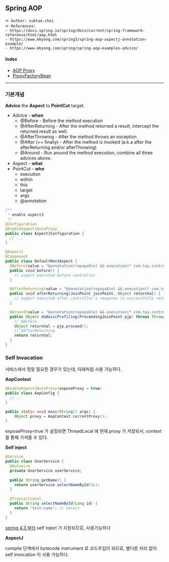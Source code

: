 ## Spring AOP

```
ㅁ Author: suktae.choi
ㅁ References:
- https://docs.spring.io/spring/docs/current/spring-framework-reference/html/aop.html
- https://www.mkyong.com/spring3/spring-aop-aspectj-annotation-example/
- https://www.mkyong.com/spring/spring-aop-examples-advice/
```

#### Index

- [AOP Proxy](aop-proxy)
- [ProxyFactoryBean](proxy-factory-bean)

***

### 기본개념

**Advice** the **Aspect** to **PointCut** target.

- Advice - **when**
  - @Before - Before the method execution
  - @AfterReturning - After the method returned a result, intercept the returned result as well.
  - @AfterThrowing - After the method throws an exception
  - @After (== finally) - After the method is invoked (a.k.a after the afterReturning and/or afterThrowing)
  - @Around - Run around the method execution, combine all three advices above.
- Aspect - **what**
- PointCut - **who**
  - execution
  - within
  - this
  - target
  - args
  - @annotation

```java
/**
 * enable aspectJ
 */
@Configuration
@EnableAspectJAutoProxy
public class AspectJConfiguration {
  // ...
}

@AspectJ
@Component
public class DefaultRestAspect {
  @Before(value = "@annotation(repayable) && execution(* com.toy.controller.*.*(..))")
  public void before() {
    // aspect executed before controller
  }

  @AfterReturning(value = "@annotation(repayable) && execution(* com.toy.controller.*.*(..))", returning = "returnVal")
  public void afterReturning(JoinPoint joinPoint, Object returnVal) {
    // aspect executed after controller's response is successfully returned
  }

  @Around(value = "@annotation(repayable) && execution(* com.toy.controller.*.*(..))")
  public Object doBasicProfiling(ProceedingJoinPoint pjp) throws Throwable {
    // @Before
    Object returnVal = pjp.proceed();
    // @AfterReturning
    return returnVal;
  }
}
```

### Self Invacation

서비스에서 정말 필요한 경우가 있는데, 아래처럼 사용 가능하다.

**AopContext**

```java
@EnableAspectJAutoProxy(exposeProxy = true)
public class AopConfig {
  // ...
}

public static void main(String[] args) {
	Object proxy = AopContext.currentProxy();
}
```

exposeProxy=true 가 설정되면 ThreadLocal 에 현재 proxy 가 저장되서, context 를 통해 가져올 수 있다.

**Self inject**

```java
@Service
public class UserService {
  @Autowire
  private UserService userService;
  
  public String getName() {
  	return userService.selectNameById(1L);
  }
  
  @Transactional
  public String selectNameById(Long id) {
    return "test-name"; // select
  }
}
```

[spring 4.3 부터](https://github.com/spring-projects/spring-framework/commit/4a0fa69ce469cae2e8c8a1a45f0b43f74a74481d) self inject 가 지원되므로, 사용가능하다

**AspectJ**

compile 단계에서 bytecode instrument 로 코드주입이 되므로, 별다른 처리 없이 self invocation 이 사용 가능하다.

